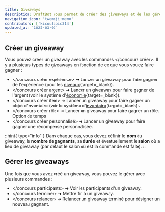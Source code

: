 ```yaml
---
title: Giveaways
description: DraftBot vous permet de créer des giveaways et de les gérer.
navigation.icon: 'twemoji:memo'
contributors: ['kicoulapic314']
updated_at: '2025-03-01'
---
```

## Créer un giveaway

Vous pouvez créer un giveaway avec les commandes \</concours créer>. Il y a plusieurs types de giveaways en fonction de ce que vous voulez faire gagner :

- </concours créer expérience> ➜ Lancer un giveaway pour faire gagner de l'expérience (pour les [niveaux](https://www.draftbot.fr/docs/modules/niveaux){target=_blank}).
- </concours créer argent> ➜ Lancer un giveaway pour faire gagner de l'argent (voir le système d'[économie](https://www.draftbot.fr/docs/modules/economie){target=_blank}).
- </concours créer item> ➜ Lancer un giveaway pour faire gagner un objet d'inventaire (voir le système d'[inventaire](https://www.draftbot.fr/docs/modules/inventaire){target=_blank}).
- </concours créer rôle> ➜ Lancer un giveaway pour faire gagner un rôle. Option de temps
- </concours créer personnalisé> ➜ Lancer un giveaway pour faire gagner une récompense personnalisée.

::hint{ type="info" }
Dans chaque cas, vous devez définir le **nom** du giveaway, le **nombre de gagnants**, sa **durée** et éventuellement le **salon** où a lieu de giveaway (par défaut le salon où est la commande est faite).
::



## Gérer les giveaways

Une fois que vous avez créé un giveaway, vous pouvez le gérer avec plusieurs commandes :

- </concours participants> ➜ Voir les participants d'un giveaway.
- </concours terminer> ➜ Mettre fin à un giveaway.
- </concours relancer> ➜ Relancer un giveaway terminé pour désigner un nouveau gagnant.
